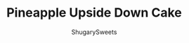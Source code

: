 ---
layout: ../../layouts/MarkdownPostLayout.astro
title: Pineapple Upside Down Cake
author: ShugarySweets
pubDate: 2020-06-26
description: "Pineapple Upside Down Cake is a delicious, buttery yellow cake with a caramelized brown sugar glaze. As tasty as it is beautiful!"
image_url: https://www.shugarysweets.com/wp-content/uploads/2020/06/pineapple-upside-down-cake-4.jpg
tags: ["Cake","American"]
calories: 270
protein: 3
carbohydrates: 36
fats: 13
fiber: 1
ingredients: ["¼ cup unsalted butter","½ cup light brown sugar, packed","1 (20 oz.) can of pineapple slices in juice","1 (12 oz.) jar of maraschino cherries, without stems","½ cup unsalted butter, softened","¾ cup granulated sugar","1 tsp vanilla extract","2 large eggs","½ cup whole milk","1 ½ cups all purpose flour","1 ¼ tsp baking powder","¼ tsp kosher salt"]
serves: 12
time: "1 hour 5 minutes"
prepTime: "15 minutes"
instructions: ["Preheat oven to 350 degrees F.  Place ¼ cup butter in a 9-inch round pan.  Put pan in the oven until the butter melts.  Sprinkle the brown sugar in an even layer over the melted butter. ","Place one whole pineapple ring in the center of the pan.  Cut the other pineapple slices in half, and arrange them in a fanned manner.  You will use about 6 whole slices, or 12 halves, to cover the bottom of the pan.  Place a cherry in the center of each pineapple slice.","In a mixing bowl, beat butter for 2 minutes.  Add sugar and vanilla and continue beating with electric mixer until blended.  Add eggs, beating well.  Combine flour, baking powder and salt in a small bowl.  Add to the butter mixture, alternating with the whole milk.  Beat for 3 minutes after all is added.","Pour cake batter into cake pan and spread evenly over the pineapple.  Bake for 50 minutes or until a toothpick comes out clean and top is browned.","Immediately after removing from oven, place a cake plate or platter on top of the cake pan.  Flip the plate and pan upside down.  Leave pan over cake for a couple of minutes allowing the brown sugar mixture to drizzle over cake.  Remove pan.  Serve warm. ","Loosely cover and store cake in the refrigerator for best results."]
nutrition: ["270 calories","36 grams carbohydrates","63 milligrams cholesterol","13 grams fat","1 grams fiber","3 grams protein","8 grams saturated fat","132 milligrams sodium","24 grams sugar","0 grams trans fat","4 grams unsaturated fat"]
---